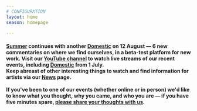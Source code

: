 ```yaml
---
# CONFIGURATION
layout: home
season: homepage

---
```

#### [Summer](/current/2020-summer) continues with another [Domestic](/current/2020-domestic) on 12 August — 6 new commentaries on where we find ourselves, in a beta-test platform for new work. Visit our <a href="http://bit.ly/YTwarnmcr" target="_blank">YouTube channel</a> to watch live streams of our recent events, including <a href="http://youtu.be/IUNv7CARKLU" target="_blank">Domestic</a> from 1 July.<br>Keep abreast of other interesting things to watch and find information for artists via our [News](/news) page.<br><br>If you've been to one of our events (whether online or in person) we'd like to know what you thought, why you came, and who you are — if you have five minutes spare, <a href="http://bit.ly/warnmcrfeedback" target="_blank">please share your thoughts with us</a>.
